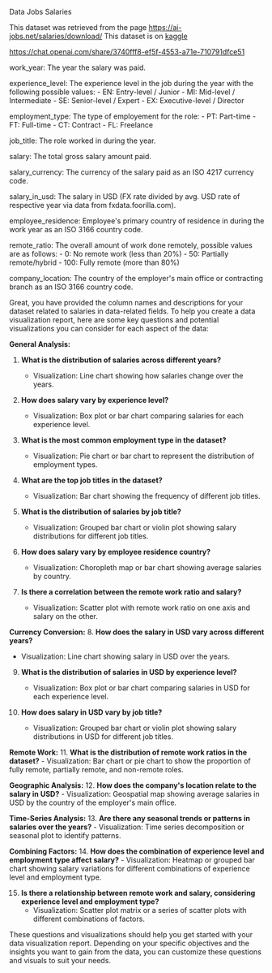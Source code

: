 Data Jobs Salaries

This dataset was retrieved from the page https://ai-jobs.net/salaries/download/
This dataset is on [kaggle](https://www.kaggle.com/datasets/lorenzovzquez/data-jobs-salaries)




https://chat.openai.com/share/3740fff8-ef5f-4553-a71e-710791dfce51

work_year: The year the salary was paid.

experience_level: The experience level in the job during the year with the following possible values: - EN: Entry-level / Junior - MI: Mid-level / Intermediate - SE: Senior-level / Expert - EX: Executive-level / Director

employment_type: The type of employement for the role: - PT: Part-time - FT: Full-time - CT: Contract - FL: Freelance

job_title: The role worked in during the year.

salary: The total gross salary amount paid.

salary_currency: The currency of the salary paid as an ISO 4217 currency code.

salary_in_usd: The salary in USD (FX rate divided by avg. USD rate of respective year via data from fxdata.foorilla.com).

employee_residence: Employee's primary country of residence in during the work year as an ISO 3166 country code.

remote_ratio: The overall amount of work done remotely, possible values are as follows: - 0: No remote work (less than 20%) - 50: Partially remote/hybrid - 100: Fully remote (more than 80%)

company_location: The country of the employer's main office or contracting branch as an ISO 3166 country code.


Great, you have provided the column names and descriptions for your dataset related to salaries in data-related fields. To help you create a data visualization report, here are some key questions and potential visualizations you can consider for each aspect of the data:

**General Analysis:**
1. **What is the distribution of salaries across different years?**
   - Visualization: Line chart showing how salaries change over the years.

2. **How does salary vary by experience level?**
   - Visualization: Box plot or bar chart comparing salaries for each experience level.

3. **What is the most common employment type in the dataset?**
   - Visualization: Pie chart or bar chart to represent the distribution of employment types.

4. **What are the top job titles in the dataset?**
   - Visualization: Bar chart showing the frequency of different job titles.

5. **What is the distribution of salaries by job title?**
   - Visualization: Grouped bar chart or violin plot showing salary distributions for different job titles.

6. **How does salary vary by employee residence country?**
   - Visualization: Choropleth map or bar chart showing average salaries by country.

7. **Is there a correlation between the remote work ratio and salary?**
   - Visualization: Scatter plot with remote work ratio on one axis and salary on the other.

**Currency Conversion:**
8. **How does the salary in USD vary across different years?**
   - Visualization: Line chart showing salary in USD over the years.

9. **What is the distribution of salaries in USD by experience level?**
   - Visualization: Box plot or bar chart comparing salaries in USD for each experience level.

10. **How does salary in USD vary by job title?**
    - Visualization: Grouped bar chart or violin plot showing salary distributions in USD for different job titles.

**Remote Work:**
11. **What is the distribution of remote work ratios in the dataset?**
    - Visualization: Bar chart or pie chart to show the proportion of fully remote, partially remote, and non-remote roles.

**Geographic Analysis:**
12. **How does the company's location relate to the salary in USD?**
    - Visualization: Geospatial map showing average salaries in USD by the country of the employer's main office.

**Time-Series Analysis:**
13. **Are there any seasonal trends or patterns in salaries over the years?**
    - Visualization: Time series decomposition or seasonal plot to identify patterns.

**Combining Factors:**
14. **How does the combination of experience level and employment type affect salary?**
    - Visualization: Heatmap or grouped bar chart showing salary variations for different combinations of experience level and employment type.

15. **Is there a relationship between remote work and salary, considering experience level and employment type?**
    - Visualization: Scatter plot matrix or a series of scatter plots with different combinations of factors.


These questions and visualizations should help you get started with your data visualization report. Depending on your specific objectives and the insights you want to gain from the data, you can customize these questions and visuals to suit your needs.